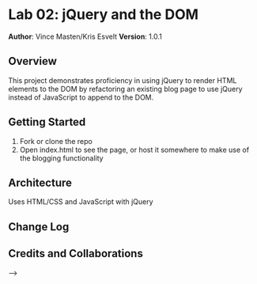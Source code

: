 # Lab 02: jQuery and the DOM

**Author**: Vince Masten/Kris Esvelt
**Version**: 1.0.1

## Overview
This project demonstrates proficiency in using jQuery to render HTML elements to the DOM by refactoring an existing blog page to use jQuery instead of JavaScript to append to the DOM. 

## Getting Started
1. Fork or clone the repo
2. Open index.html to see the page, or host it somewhere to make use of the blogging functionality

## Architecture
Uses HTML/CSS and JavaScript with jQuery

## Change Log


## Credits and Collaborations
<!-- Give credit (and a link) to other people or resources that helped you build this application. -->
-->